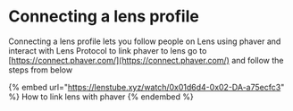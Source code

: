 # Connecting a lens profile

Connecting a lens profile lets you follow people on Lens using phaver and interact with Lens Protocol to link phaver to lens go to [https://connect.phaver.com/](https://connect.phaver.com/) and follow the steps from below

{% embed url="https://lenstube.xyz/watch/0x01d6d4-0x02-DA-a75ecfc3" %}
How to link lens with phaver
{% endembed %}
